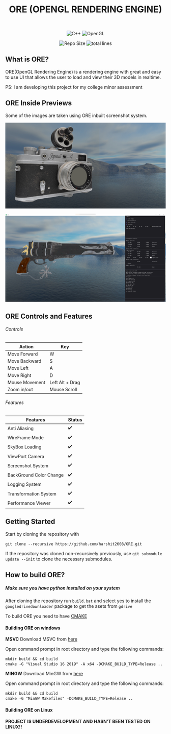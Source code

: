 <h1 align="center">ORE (OPENGL RENDERING ENGINE)</h1>

<br/>

<p align="center">
<img alt="C++" src="https://img.shields.io/badge/C++%20-%2300599C.svg?logo=c%2B%2B&logoColor=white">
 <img alt="OpenGL" src="https://img.shields.io/badge/OpenGL-%23FFFFFF.svg?&logo=opengl"/>
 </p>

 <p align="center">
 <img alt="Repo Size" src="https://img.shields.io/github/repo-size/harshit2608/ORE">
 <img alt="total lines" src ="https://img.shields.io/tokei/lines/github/harshit2608/ORE"/></p>

## What is ORE?

ORE(OpenGL Rendering Engine) is a rendering engine with great and easy to use UI that allows the user to load and view their 3D models in realtime.

PS: I am developing this project for my college minor assessment

<!-- [MODEL CREDITS](resources/LICENSE "Model License") -->

## ORE Inside Previews

Some of the images are taken using ORE inbuilt screenshot system.

![Zorki Camera](resources/Camera_SkyBox.png "Zorki Camera with Skybox")

![Gun](resources/Gun_with_UI.png "Gun with UI")

## ORE Controls and Features

<h6> Controls</h6>

| Action         | Key             |
| -------------- | --------------- |
| Move Forward   | W               |
| Move Backward  | S               |
| Move Left      | A               |
| Move Right     | D               |
| Mouse Movement | Left Alt + Drag |
| Zoom in/out    | Mouse Scroll    |

<h6> Features</h6>

| Features                | Status             |
| ----------------------- | ------------------ |
| Anti Aliasing           | :heavy_check_mark: |
| WireFrame Mode          | :heavy_check_mark: |
| SkyBox Loading          | :heavy_check_mark: |
| ViewPort Camera         | :heavy_check_mark: |
| Screenshot System       | :heavy_check_mark: |
| BackGround Color Change | :heavy_check_mark: |
| Logging System          | :heavy_check_mark: |
| Transformation System   | :heavy_check_mark: |
| Performance Viewer      | :heavy_check_mark: |

## Getting Started

Start by cloning the repository with

```
git clone --recursive https://github.com/harshit2608/ORE.git
```

If the repository was cloned non-recursively previously, use
`git submodule update --init`
to clone the necessary submodules.

## How to build ORE?

<h5>Make sure you have python installed on your system</h5>

After cloning the repository run `build.bat` and select yes to install the `googledrivedownloader` package to get the asets from `gdrive`

To build ORE you need to have [CMAKE](https://cmake.org/download/)

<h4>Building ORE on windows</h4>

**MSVC**
Download MSVC from [here](https://visualstudio.microsoft.com/vs/features/cplusplus/)

Open command prompt in root directory and type the following commands:

```
mkdir build && cd build
cmake -G "Visual Studio 16 2019" -A x64 -DCMAKE_BUILD_TYPE=Release ..
```

**MINGW**
Download MinGW from [here](https://www.mingw-w64.org)

Open command prompt in root directory and type the following commands:

```
mkdir build && cd build
cmake -G "MinGW Makefiles" -DCMAKE_BUILD_TYPE=Release ..
```

<h4>Building ORE on Linux</h4>

**PROJECT IS UNDERDEVELOPMENT AND HASN'T BEEN TESTED ON LINUX!!**

